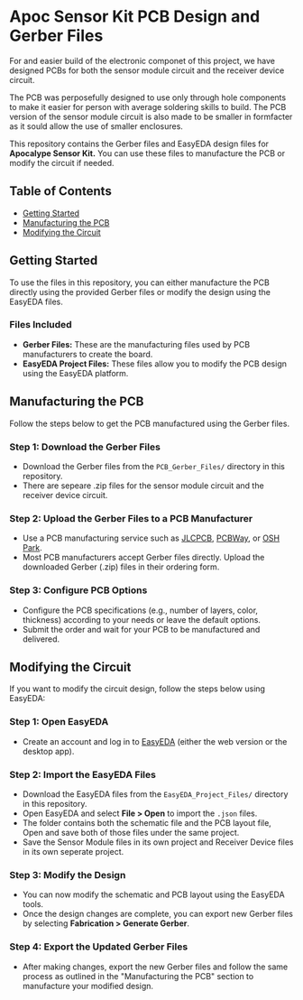 # Apoc Sensor Kit PCB Design and Gerber Files

For and easier build of the electronic componet of this project, we have designed PCBs for both the sensor module circuit and the receiver device circuit.

The PCB was perposefully designed to use only through hole components to make it easier for person with average soldering skills to build. The PCB version of the sensor module circuit is also made to be smaller in formfacter as it sould allow the use of smaller enclosures.

This repository contains the Gerber files and EasyEDA design files for **Apocalype Sensor Kit.** You can use these files to manufacture the PCB or modify the circuit if needed.

## Table of Contents
- [Getting Started](#getting-started)
- [Manufacturing the PCB](#manufacturing-the-pcb)
- [Modifying the Circuit](#modifying-the-circuit)

## Getting Started

To use the files in this repository, you can either manufacture the PCB directly using the provided Gerber files or modify the design using the EasyEDA files.

### Files Included
- **Gerber Files:** These are the manufacturing files used by PCB manufacturers to create the board.
- **EasyEDA Project Files:** These files allow you to modify the PCB design using the EasyEDA platform.

## Manufacturing the PCB

Follow the steps below to get the PCB manufactured using the Gerber files.

### Step 1: Download the Gerber Files
- Download the Gerber files from the `PCB_Gerber_Files/` directory in this repository.
- There are sepeare .zip files for the sensor module circuit and the receiver device circuit.

### Step 2: Upload the Gerber Files to a PCB Manufacturer
- Use a PCB manufacturing service such as [JLCPCB](https://jlcpcb.com), [PCBWay](https://www.pcbway.com), or [OSH Park](https://oshpark.com).
- Most PCB manufacturers accept Gerber files directly. Upload the downloaded Gerber (.zip) files in their ordering form.

### Step 3: Configure PCB Options
- Configure the PCB specifications (e.g., number of layers, color, thickness) according to your needs or leave the default options.
- Submit the order and wait for your PCB to be manufactured and delivered.

## Modifying the Circuit

If you want to modify the circuit design, follow the steps below using EasyEDA:

### Step 1: Open EasyEDA
- Create an account and log in to [EasyEDA](https://easyeda.com) (either the web version or the desktop app).

### Step 2: Import the EasyEDA Files
- Download the EasyEDA files from the `EasyEDA_Project_Files/` directory in this repository.
- Open EasyEDA and select **File > Open** to import the `.json` files.
- The folder contains both the schematic file and the PCB layout file, Open and save both of those files under the same project.
- Save the Sensor Module files in its own project and Receiver Device files in its own seperate project.

### Step 3: Modify the Design
- You can now modify the schematic and PCB layout using the EasyEDA tools.
- Once the design changes are complete, you can export new Gerber files by selecting **Fabrication > Generate Gerber**.

### Step 4: Export the Updated Gerber Files
- After making changes, export the new Gerber files and follow the same process as outlined in the "Manufacturing the PCB" section to manufacture your modified design.
